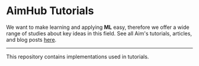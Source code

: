 # AimHub Tutorials

We want to make learning and applying **ML** easy, therefore we offer a wide range of studies about key ideas in this field. See all Aim's tutorials, articles, and blog posts [here](https://aimstack.io/learn).

---

This repository contains implementations used in tutorials.
